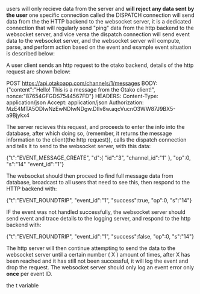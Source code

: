 
users will only recieve data from the server and **will reject any data sent by the user**
one specific connection called the DISPATCH connection will send data from the the HTTP backend to the websocket server, 
it is a dedicated connection that will regularly send "ping" data from the http backend to the websocket server, and vice versa
the dispatch connection will send event data to the websocket server, and the websocket server will compute, parse, and perform action based on the event
and example event situation is described below:

A user client sends an http request to the otako backend, details of the http request are shown below:

POST https://api.otakoapp.com/channels/1/messages
BODY:
{"content":"Hello! This is a message from the Otako client!", nonce:"87654GFGDS7544567FD"}
HEADERS:
Content-Type: application/json
Accept: application/json
Authorization: MzE4MTA5ODIwNzEwNDIwNDgw.DIIv8w.aqcVucnO3WW87J9BX5-a9Bjykx4

The server recieves this request, and proceeds to enter the info into the database, after which doing so, (remember, it returns the message information to the client(the http request)), calls the dispatch connection and tells it to send to the websocket server, with this data:

{"t":"EVENT_MESSAGE_CREATE", "d":{ "id":"3", "channel_id":"1" }, "op":0, "s":"14" "event_id":"1"}

The websocket should then proceed to find full message data from database, broadcast to all users that need to see this, then respond to the HTTP backend with:

{"t":"EVENT_ROUNDTRIP", "event_id":"1", "success":true, "op":0, "s":"14"}

IF the event was not handled successfully, the websocket server should send event and trace details to the logging server, and respond to the http backend with:

{"t":"EVENT_ROUNDTRIP", "event_id":"1", "success":false, "op":0, "s":"14"}

The http server will then continue attempting to send the data to the websocket server until a certain number ( X ) amount of times, after X has been reached and it has still not been successful, it will log the event and drop the request.
The websocket server should only log an event error only **once** per event ID.

the t variable 